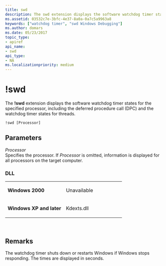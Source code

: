 ```yaml
---
title: swd
description: The swd extension displays the software watchdog timer states for the specified processor, including the deferred procedure call (DPC) and the watchdog timer states for threads.
ms.assetid: 03532c7e-3bfc-4e37-8a0a-0a7c5a9963a8
keywords: ["watchdog timer", "swd Windows Debugging"]
ms.author: domars
ms.date: 05/23/2017
topic_type:
- apiref
api_name:
- swd
api_type:
- NA
ms.localizationpriority: medium
---
```


# !swd


The **!swd** extension displays the software watchdog timer states for the specified processor, including the deferred procedure call (DPC) and the watchdog timer states for threads.

```dbgcmd
!swd [Processor]
```

## <span id="Parameters"></span><span id="parameters"></span><span id="PARAMETERS"></span>Parameters


<span id="_______Processor______"></span><span id="_______processor______"></span><span id="_______PROCESSOR______"></span> *Processor*   
Specifies the processor. If *Processor* is omitted, information is displayed for all processors on the target computer.

### <span id="DLL"></span><span id="dll"></span>DLL

<table>
<colgroup>
<col width="50%" />
<col width="50%" />
</colgroup>
<tbody>
<tr class="odd">
<td align="left"><p><strong>Windows 2000</strong></p></td>
<td align="left"><p>Unavailable</p></td>
</tr>
<tr class="even">
<td align="left"><p><strong>Windows XP and later</strong></p></td>
<td align="left"><p>Kdexts.dll</p></td>
</tr>
</tbody>
</table>

 

Remarks
-------

The watchdog timer shuts down or restarts Windows if Windows stops responding. The times are displayed in seconds.

 

 





